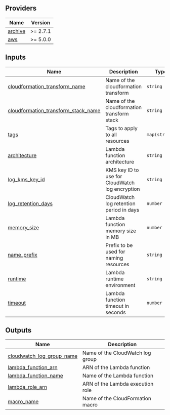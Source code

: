 <!-- BEGIN_TF_DOCS -->
## Providers

| Name | Version |
|------|---------|
| <a name="provider_archive"></a> [archive](#provider\_archive) | >= 2.7.1 |
| <a name="provider_aws"></a> [aws](#provider\_aws) | >= 5.0.0 |

## Inputs

| Name | Description | Type | Default | Required |
|------|-------------|------|---------|:--------:|
| <a name="input_cloudformation_transform_name"></a> [cloudformation\_transform\_name](#input\_cloudformation\_transform\_name) | Name of the cloudformation transform | `string` | n/a | yes |
| <a name="input_cloudformation_transform_stack_name"></a> [cloudformation\_transform\_stack\_name](#input\_cloudformation\_transform\_stack\_name) | Name of the cloudformation transform stack | `string` | n/a | yes |
| <a name="input_tags"></a> [tags](#input\_tags) | Tags to apply to all resources | `map(string)` | n/a | yes |
| <a name="input_architecture"></a> [architecture](#input\_architecture) | Lambda function architecture | `string` | `"arm64"` | no |
| <a name="input_log_kms_key_id"></a> [log\_kms\_key\_id](#input\_log\_kms\_key\_id) | KMS key ID to use for CloudWatch log encryption | `string` | `null` | no |
| <a name="input_log_retention_days"></a> [log\_retention\_days](#input\_log\_retention\_days) | CloudWatch log retention period in days | `number` | `14` | no |
| <a name="input_memory_size"></a> [memory\_size](#input\_memory\_size) | Lambda function memory size in MB | `number` | `128` | no |
| <a name="input_name_prefix"></a> [name\_prefix](#input\_name\_prefix) | Prefix to be used for naming resources | `string` | `"default-tags"` | no |
| <a name="input_runtime"></a> [runtime](#input\_runtime) | Lambda runtime environment | `string` | `"python3.12"` | no |
| <a name="input_timeout"></a> [timeout](#input\_timeout) | Lambda function timeout in seconds | `number` | `60` | no |

## Outputs

| Name | Description |
|------|-------------|
| <a name="output_cloudwatch_log_group_name"></a> [cloudwatch\_log\_group\_name](#output\_cloudwatch\_log\_group\_name) | Name of the CloudWatch log group |
| <a name="output_lambda_function_arn"></a> [lambda\_function\_arn](#output\_lambda\_function\_arn) | ARN of the Lambda function |
| <a name="output_lambda_function_name"></a> [lambda\_function\_name](#output\_lambda\_function\_name) | Name of the Lambda function |
| <a name="output_lambda_role_arn"></a> [lambda\_role\_arn](#output\_lambda\_role\_arn) | ARN of the Lambda execution role |
| <a name="output_macro_name"></a> [macro\_name](#output\_macro\_name) | Name of the CloudFormation macro |
<!-- END_TF_DOCS -->